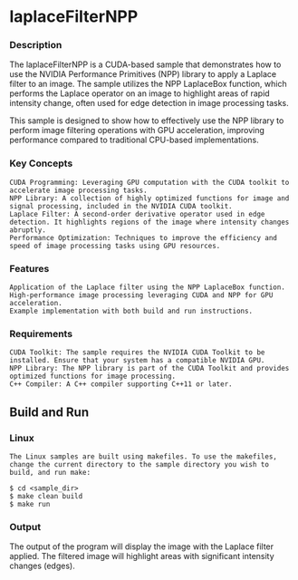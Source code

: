 # laplaceFilterNPP

### Description

The laplaceFilterNPP is a CUDA-based sample that demonstrates how to use the NVIDIA Performance Primitives (NPP) library to apply a Laplace filter to an image. The sample utilizes the NPP LaplaceBox function, which performs the Laplace operator on an image to highlight areas of rapid intensity change, often used for edge detection in image processing tasks.

This sample is designed to show how to effectively use the NPP library to perform image filtering operations with GPU acceleration, improving performance compared to traditional CPU-based implementations.

### Key Concepts

    CUDA Programming: Leveraging GPU computation with the CUDA toolkit to accelerate image processing tasks.
    NPP Library: A collection of highly optimized functions for image and signal processing, included in the NVIDIA CUDA toolkit.
    Laplace Filter: A second-order derivative operator used in edge detection. It highlights regions of the image where intensity changes abruptly.
    Performance Optimization: Techniques to improve the efficiency and speed of image processing tasks using GPU resources.

### Features

    Application of the Laplace filter using the NPP LaplaceBox function.
    High-performance image processing leveraging CUDA and NPP for GPU acceleration.
    Example implementation with both build and run instructions.

### Requirements

    CUDA Toolkit: The sample requires the NVIDIA CUDA Toolkit to be installed. Ensure that your system has a compatible NVIDIA GPU.
    NPP Library: The NPP library is part of the CUDA Toolkit and provides optimized functions for image processing.
    C++ Compiler: A C++ compiler supporting C++11 or later.

## Build and Run
 
### Linux
    The Linux samples are built using makefiles. To use the makefiles, change the current directory to the sample directory you wish to build, and run make:

    $ cd <sample_dir>
    $ make clean build
    $ make run

### Output
The output of the program will display the image with the Laplace filter applied. The filtered image will highlight areas with significant intensity changes (edges).